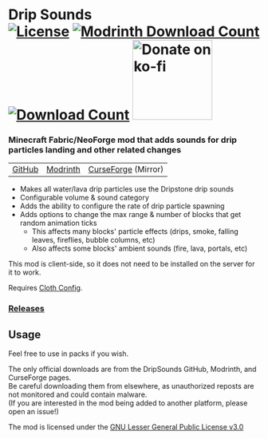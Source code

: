<h1>Drip Sounds<br>
<!--   <a href="https://modrinth.com/mod/dripsounds"><img src="http://cf.way2muchnoise.eu/versions/%20For%20MC%20_448311_all(555-0C8E8E-fff-010101).svg" alt="Supported Versions"></a> -->
  <a href="https://github.com/PieKing1215/DripSounds/blob/master/COPYING"><img src="https://img.shields.io/github/license/PieKing1215/DripSounds?style=flat&color=0C8E8E" alt="License"></a>
  <a href="https://modrinth.com/mod/dripsounds"><img src="https://img.shields.io/modrinth/dt/T8MMXTpr?label=Modrinth downloads&logo=modrinth" alt="Modrinth Download Count"></a>
  <a href="https://www.curseforge.com/minecraft/mc-mods/dripsounds"><img src="http://cf.way2muchnoise.eu/full_448311_downloads(E04E14-555-fff-010101-1C1C1C).svg" alt="Download Count"></a>
  <a href="https://ko-fi.com/X8X34Y6MZ"><img src="https://ko-fi.com/img/githubbutton_sm.svg" alt="Donate on ko-fi" width="160px"></a>
</h1>

### Minecraft Fabric/NeoForge mod that adds sounds for drip particles landing and other related changes

<table>
<tr>
  <td><a href="https://github.com/PieKing1215/DripSounds">GitHub</a></td>
  <td><a href="https://modrinth.com/mod/dripsounds">Modrinth</a></td>
  <td><a href="https://www.curseforge.com/minecraft/mc-mods/dripsounds">CurseForge</a> (Mirror)</td>
</tr>
</table>

- Makes all water/lava drip particles use the Dripstone drip sounds
- Configurable volume & sound category
- Adds the ability to configure the rate of drip particle spawning
- Adds options to change the max range & number of blocks that get random animation ticks
  - This affects many blocks' particle effects (drips, smoke, falling leaves, fireflies, bubble columns, etc)
  - Also affects some blocks' ambient sounds (fire, lava, portals, etc)

This mod is client-side, so it does not need to be installed on the server for it to work.

Requires [Cloth Config](https://modrinth.com/mod/cloth-config).

### [Releases](https://github.com/PieKing1215/DripSounds/releases)

## Usage

Feel free to use in packs if you wish.

The only official downloads are from the DripSounds GitHub, Modrinth, and CurseForge pages.<br>
Be careful downloading them from elsewhere, as unauthorized reposts are not monitored and could contain malware.<br>
(If you are interested in the mod being added to another platform, please open an issue!)

The mod is licensed under the [GNU Lesser General Public License v3.0](COPYING)
